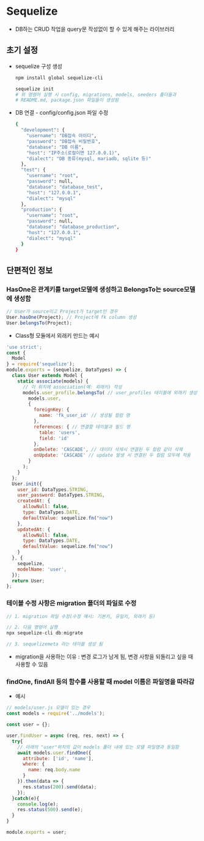 # Sequelize
* DB하는 CRUD 작업을 query문 작성없이 할 수 있게 해주는 라이브러리

## 초기 설정
* sequelize 구성 생성
  ```bash
  npm install global sequelize-cli
  
  sequelize init
  # 위 명령어 실행 시 config, migrations, models, seeders 폴더들과 
  # README.md, package.json 파일들이 생성됨
  ```
* DB 연결 - config/config.json 파일 수정
  ```bash
  {
    "development": {
      "username": "DB접속 아이디",
      "password": "DB접속 비밀번호",
      "database": "DB 이름",
      "host": "IP주소(로컬이면 127.0.0.1)",
      "dialect": "DB 종류(mysql, mariadb, sqlite 등)"
    },
    "test": {
      "username": "root",
      "password": null,
      "database": "database_test",
      "host": "127.0.0.1",
      "dialect": "mysql"
    },
    "production": {
      "username": "root",
      "password": null,
      "database": "database_production",
      "host": "127.0.0.1",
      "dialect": "mysql"
    }
  }
  ```

## 단편적인 정보

### HasOne은 관계키를 target모델에 생성하고 BelongsTo는 source모델에 생성함
```javascript
// User가 source이고 Project가 target인 경우
User.hasOne(Project); // Project에 fk column 생성
User.belongsTo(Project);
```
* Class형 모듈에서 외래키 만드는 예시
```javascript
'use strict';
const {
  Model
} = require('sequelize');
module.exports = (sequelize, DataTypes) => {
  class User extends Model {
    static associate(models) {
      // 이 위치에 association(예: 외래키) 작성
      models.user_profile.belongsTo( // user_profiles 테이블에 외래키 생성
        models.user,
        {
          foreignKey: {
            name: 'fk_user_id' // 생성될 컬럼 명
          },
          references: { // 연결할 테이블과 필드 명
            table: 'users',
            field: 'id'
          },
          onDelete: 'CASCADE', // 데이터 삭제시 연결된 두 컬럼 같이 삭제
          onUpdate: 'CASCADE' // update 발생 시 연결된 두 컬럼 모두에 적용
        }
      );
    }
  };
  User.init({
    user_id: DataTypes.STRING,
    user_password: DataTypes.STRING,
    createdAt: {
      allowNull: false,
      type: DataTypes.DATE,
      defaultValue: sequelize.fn("now")
    },
    updatedAt: {
      allowNull: false,
      type: DataTypes.DATE,
      defaultValue: sequelize.fn("now")
    }
  }, {
    sequelize,
    modelName: 'user',
  });
  return User;
};
```

### 테이블 수정 사항은 migration 폴더의 파일로 수정
```javascript
// 1. migration 파일 수정(수정 예시: 기본키, 유일키, 외래키 등)

// 2. 다음 명령어 실행
npx sequelize-cli db:migrate

// 3. sequelizemeta 라는 테이블 생성 됨
```
* migration을 사용하는 이유 : 변경 로그가 남게 됨, 변경 사항을 되돌리고 싶을 때 사용할 수 있음

### findOne, findAll 등의 함수를 사용할 때 model 이름은 파일명을 따라감
* 예시
```javascript
// models/user.js 모델이 있는 경우
const models = require('../models');

const user = {};

user.findUser = async (req, res, next) => {
  try{
    // 아래의 "user"위치의 값이 models 폴더 내에 있는 모델 파일명과 동일함
    await models.user.findOne({
      attribute: ['id', 'name'],
      where: {
        name: req.body.name
      }
    }).then(data => {
      res.status(200).send(data);
    });
  }catch(e){
    console.log(e);
    res.status(500).send(e);
  }
}

module.exports = user;
```